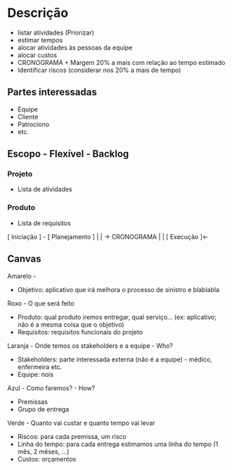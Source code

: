 # Descrição

- listar atividades (Priorizar)
- estimar tempos
- alocar atividades às pessoas da equipe
- alocar custos
- CRONOGRAMA + Margem 20% a mais com relação ao tempo estimado
- Identificar riscos (considerar nos 20% a mais de tempo)

## Partes interessadas

- Equipe
- Cliente
- Patrociono
- etc.

## Escopo - Flexível - **Backlog**

### Projeto

- Lista de atividades

### Produto

- Lista de requisitos

[ Iniciação ] - [ Planejamento ]
|
|
-> CRONOGRAMA
|
|
[ Execução ]<-

## Canvas
Amarelo - 

* Objetivo: aplicativo que irá melhora o processo de sinistro e blablabla
  
Roxo - O que será feito
* Produto: qual produto iremos entregar, qual serviço... (ex: aplicativo; não é a mesma coisa que o objetivo)
* Requisitos: requisitos funcionais do projeto

Laranja - Onde temos os stakeholders e a equipe - Who?
* Stakeholders: parte interessada externa (não é a equipe) - médico, enfermeira etc.
* Equipe: nois

Azul - Como faremos? - How?
* Premissas
* Grupo de entrega

Verde - Quanto vai custar e quanto tempo vai levar
* Riscos: para cada premissa, um risco
* Linha do tempo: para cada entrega estimamos uma linha do tempo (1 mês, 2 mêses, ...)
* Custos: orçamentos
